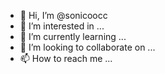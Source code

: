 - 👋 Hi, I’m @sonicoocc
- 👀 I’m interested in ...
- 🌱 I’m currently learning ...
- 💞️ I’m looking to collaborate on ...
- 📫 How to reach me ...

<!---
sonicoocc/sonicoocc is a ✨ special ✨ repository because its `README.md` (this file) appears on your GitHub profile.
You can click the Preview link to take a look at your changes.
--->
